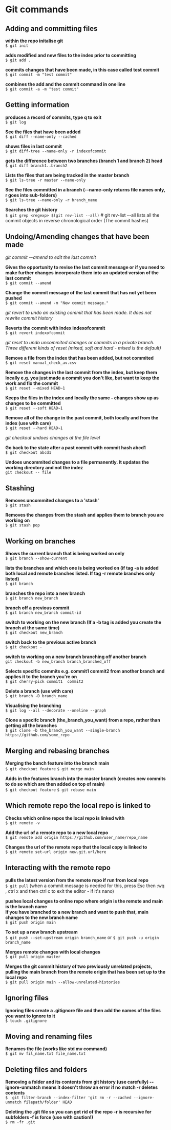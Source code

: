 # Git commands

## Adding and committing files

**within the repo initalise git**\
`$ git init`

**adds modified and new files to the index prior to committing**\
`$ git add .`

**commits changes that have been made, in this case called test commit**\
`$ git commit -m "test commit"`

**combines the add and the commit command in one line**\
`$ git commit -a -m "test commit"`

## Getting information

**produces a record of commits, type q to exit**\
`$ git log`

**See the files that have been added**\
`$ git diff --name-only --cached`

**shows files in last commit**\
`$ git diff-tree --name-only -r indexofcommit`

**gets the difference between two branches (branch 1 and branch 2) head**\
`$ git diff branch1..branch2`

**Lists the files that are being tracked in the master branch**\
`$ git ls-tree -r master --name-only`

**See the files committed in a branch (--name-only returns file names only, r goes into sub-folders)**\
`$ git ls-tree --name-only -r branch_name`

**Searches the git history**\
`$ git grep <regexp> $(git rev-list --all)` # git rev-list --all lists all the commit objects in reverse chronological order (The commit hashes)


## Undoing/Amending changes that have been made 

*git commit --amend to edit the last commit*

**Gives the opportunity to revise the last commit message or if you need to**\
**make further changes incorporate them into an updated version of the last commit**\
`$ git commit --amend`

**Change the commit message of the last commit that has not yet been pushed**\
`$ git commit --amend -m "New commit message."`

*git revert to undo an existing commit that has been made. It does not rewrite commit history*

**Reverts the commit with index indexofcommit**\
`$ git revert indexofcommit`

 *git reset to undo uncommited changes or commits in a private branch. Three different kinds of reset (mixed, soft and hard - mixed is the default)*

**Remove a file from the index that has been added, but not commited**\
`$ git reset manual_check_av.csv`

**Remove the changes in the last commit from the index, but keep them locally e.g. you just made a commit you don't like, but want to keep the work and fix the commit**\
`$ git reset --mixed HEAD~1`

**Keeps the files in the index and locally the same - changes show up as changes to be committed**\
`$ git reset --soft HEAD~1`

**Remove all of the change in the past commit, both locally and from the index (use with care)**\
`$ git reset --hard HEAD~1`

*git checkout undoes changes at the file level*

**Go back to the state after a past commit with commit hash abcd1**\
`$ git checkout abcd1`

**Undoes uncommited changes to a file permanently. It updates the working directory and not the indez**\
`git checkout -- file`

## Stashing

**Removes uncommited changes to a 'stash'**\
`$ git stash`

**Removes the changes from the stash and applies them to branch you are working on**\
`$ git stash pop`

## Working on branches

**Shows the current branch that is being worked on only**\
`$ git branch --show-current`

**lists the branches and which one is being worked on (if tag -a is added both local and remote branches listed. If tag -r remote branches only listed)**\
`$ git branch`

**branches the repo into a new branch**\
`$ git branch new_branch`

**branch off a previous commit**\
`$ git branch new_branch commit-id`

**switch to working on the new branch (If a -b tag is added you create the branch at the same time)**\
`$ git checkout new_branch`

**switch back to the previous active branch**\
`$ git checkout -`

**switch to working on a new branch branching off another branch**\
`git checkout -b new_branch branch_branched_off`

  **Selects specific commits e.g. commit1  commit2 from another branch and applies it to the branch you're on**\
`$ git cherry-pick commit1  commit2`

**Delete a branch (use with care)**\
`$ git branch -D branch_name`

**Visualising the branching**\
`$ git log --all --decorate --oneline --graph`

**Clone a specifc branch (the_branch_you_want) from a repo, rather than getting all the branches**\
`$ git clone -b the_branch_you_want --single-branch https://github.com/some_repo`

## Merging and rebasing branches

**Merging the banch feature into the branch main**\
`$ git checkout feature`
`$ git merge main`

**Adds in the features branch into the master branch (creates new commits to do so which are then added on top of main)**\
`$ git checkout feature`
`$ git rebase main`

## Which remote repo the local repo is linked to 

**Checks which online repos the local repo is linked with**\
`$ git remote -v`

**Add the url of a remote repo to a new local repo**\
`$ git remote add origin https://github.com/user_name/repo_name`

**Changes the url of the remote repo that the local copy is linked to**\
`$ git remote set-url origin new.git.url/here`

## Interacting with the remote repo

**pulls the latest version from the remote repo if run from local repo**\
`$ git pull` (when a commit message is needed for this, press Esc then :wq , ctrl x and then ctrl c to exit the editor - if it's nano)

**pushes local changes to online repo where origin is the remote and main is the branch name**\
**If you have branched to a new branch and want to push that, main changes to the new branch name**\
`$ git push origin main`

**To set up a new branch upstream**\
`$ git push --set-upstream origin branch_name` or `$ git push -u origin branch_name`

**Merges remote changes with local changes**\
`$ git pull origin master`

**Merges the git commit history of two previously unrelated projects, pulling the main branch from the remote origin that has been set up to the local repo**\
`$ git pull origin main --allow-unrelated-histories`

## Ignoring files

**Ignoring files create a .gitignore file and then add the names of the files you want to ignore to it**\
`$ touch .gitignore`

## Moving and renaming files

**Renames the file (works like std mv command)**\
`$ git mv fil_name.txt file_name.txt`

## Deleting files and folders

**Removing a folder and its contents from git history (use carefully) --ignore-unmatch means it doesn't throw an error if no match -r deletes contents**\
`$  git filter-branch --index-filter 'git rm -r --cached --ignore-unmatch filepath/folder' HEAD`

**Deleting the .git file so you can get rid of the repo  -r is recursive for subfolders -f is force (use with caution!)**\
`$ rm -fr .git`


